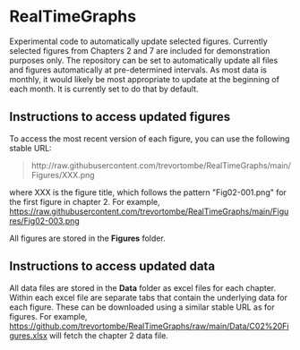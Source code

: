 # RealTimeGraphs
Experimental code to automatically update selected figures. Currently selected figures from Chapters 2 and 7 are included for demonstration purposes only. The repository can be set to automatically update all files and figures automatically at pre-determined intervals. As most data is monthly, it would likely be most appropriate to update at the beginning of each month. It is currently set to do that by default.

## Instructions to access updated figures

To access the most recent version of each figure, you can use the following stable URL: 

> http<nolink>://raw.githubusercontent.com/trevortombe/RealTimeGraphs/main/Figures/XXX.png

where XXX is the figure title, which follows the pattern "Fig02-001.png" for the first figure in chapter 2. For example, https://raw.githubusercontent.com/trevortombe/RealTimeGraphs/main/Figures/Fig02-003.png

All figures are stored in the **Figures** folder.

## Instructions to access updated data

All data files are stored in the **Data** folder as excel files for each chapter. Within each excel file are separate tabs that contain the underlying data for each figure. These can be downloaded using a similar stable URL as for figures. For example, https://github.com/trevortombe/RealTimeGraphs/raw/main/Data/C02%20Figures.xlsx will fetch the chapter 2 data file.
